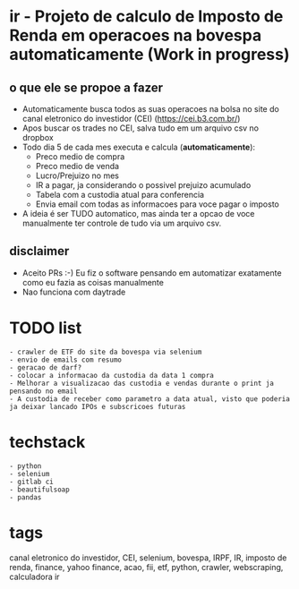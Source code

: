 # ir - Projeto de calculo de Imposto de Renda em operacoes na bovespa automaticamente (Work in progress)

## o que ele se propoe a fazer
 - Automaticamente busca todos as suas operacoes na bolsa no site do canal eletronico do investidor (CEI) (https://cei.b3.com.br/)
 - Apos buscar os trades no CEI, salva tudo em um arquivo csv no dropbox
 - Todo dia 5 de cada mes executa e calcula (**automaticamente**):
    - Preco medio de compra
    - Preco medio de venda
    - Lucro/Prejuizo no mes
    - IR a pagar, ja considerando o possivel prejuizo acumulado
    - Tabela com a custodia atual para conferencia
    - Envia email com todas as informacoes para voce pagar o imposto
 - A ideia é ser TUDO automatico, mas ainda ter a opcao de voce manualmente ter controle de tudo via um arquivo csv.
    
   
## disclaimer
 - Aceito PRs :-)   Eu fiz o software pensando em automatizar exatamente como eu fazia as coisas manualmente
 - Nao funciona com daytrade


# TODO list
    - crawler de ETF do site da bovespa via selenium
    - envio de emails com resumo
    - geracao de darf? 
    - colocar a informacao da custodia da data 1 compra
    - Melhorar a visualizacao das custodia e vendas durante o print ja pensando no email
    - A custodia de receber como parametro a data atual, visto que poderia ja deixar lancado IPOs e subscricoes futuras
    
   
# techstack
    - python
    - selenium
    - gitlab ci
    - beautifulsoap
    - pandas
    
    
# tags
canal eletronico do investidor, CEI, selenium, bovespa, IRPF, IR, imposto de renda, finance, yahoo finance, acao, fii, 
etf, python, crawler, webscraping, calculadora ir